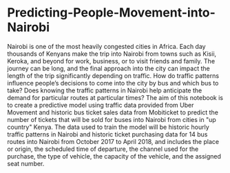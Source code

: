 # Predicting-People-Movement-into-Nairobi
Nairobi is one of the most heavily congested cities in Africa. Each day thousands of Kenyans make the trip into Nairobi from towns such as Kisii, Keroka, and beyond for work, business, or to visit friends and family. The journey can be long, and the final approach into the city can impact the length of the trip significantly depending on traffic. How do traffic patterns influence people’s decisions to come into the city by bus and which bus to take? Does knowing the traffic patterns in Nairobi help anticipate the demand for particular routes at particular times?
The aim of this notebook is to create a predictive model using traffic data provided from Uber Movement and historic bus ticket sales data from Mobiticket to predict the number of tickets that will be sold for buses into Nairobi from cities in "up country" Kenya.
The data used to train the model will be historic hourly traffic patterns in Nairobi and historic ticket purchasing data for 14 bus routes into Nairobi from October 2017 to April 2018, and includes the place or origin, the scheduled time of departure, the channel used for the purchase, the type of vehicle, the capacity of the vehicle, and the assigned seat number.

